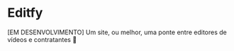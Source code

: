 # Editfy
[EM DESENVOLVIMENTO] Um site, ou melhor, uma ponte entre editores de vídeos e contratantes 🎥
